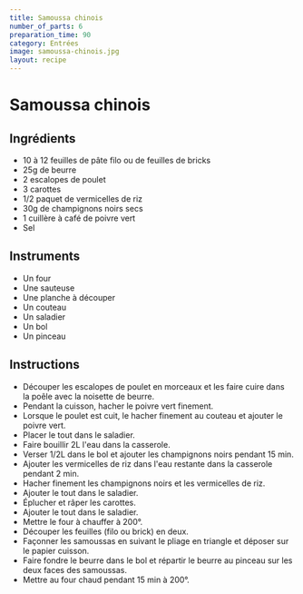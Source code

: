 ```yaml
---
title: Samoussa chinois
number_of_parts: 6
preparation_time: 90
category: Entrées
image: samoussa-chinois.jpg
layout: recipe
---
```

# Samoussa chinois

## Ingrédients

- 10 à 12 feuilles de pâte filo ou de feuilles de bricks
- 25g de beurre
- 2 escalopes de poulet
- 3 carottes
- 1/2 paquet de vermicelles de riz
- 30g de champignons noirs secs
- 1 cuillère à café de poivre vert
- Sel

## Instruments

- Un four
- Une sauteuse
- Une planche à découper
- Un couteau
- Un saladier
- Un bol
- Un pinceau

## Instructions

- Découper les escalopes de poulet en morceaux et les faire cuire dans la poêle avec la noisette de beurre.
- Pendant la cuisson, hacher le poivre vert finement.
- Lorsque le poulet est cuit, le hacher finement au couteau et ajouter le poivre vert.
- Placer le tout dans le saladier.
- Faire bouillir 2L l'eau dans la casserole.
- Verser 1/2L dans le bol et ajouter les champignons noirs pendant 15 min.
- Ajouter les vermicelles de riz dans l'eau restante dans la casserole pendant 2 min.
- Hacher finement les champignons noirs et les vermicelles de riz.
- Ajouter le tout dans le saladier.
- Éplucher et râper les carottes.
- Ajouter le tout dans le saladier.
- Mettre le four à chauffer à 200°.
- Découper les feuilles (filo ou brick) en deux.
- Façonner les samoussas en suivant le pliage en triangle et déposer sur le papier cuisson.
- Faire fondre le beurre dans le bol et répartir le beurre au pinceau sur les deux faces des samoussas.
- Mettre au four chaud pendant 15 min à 200°.
